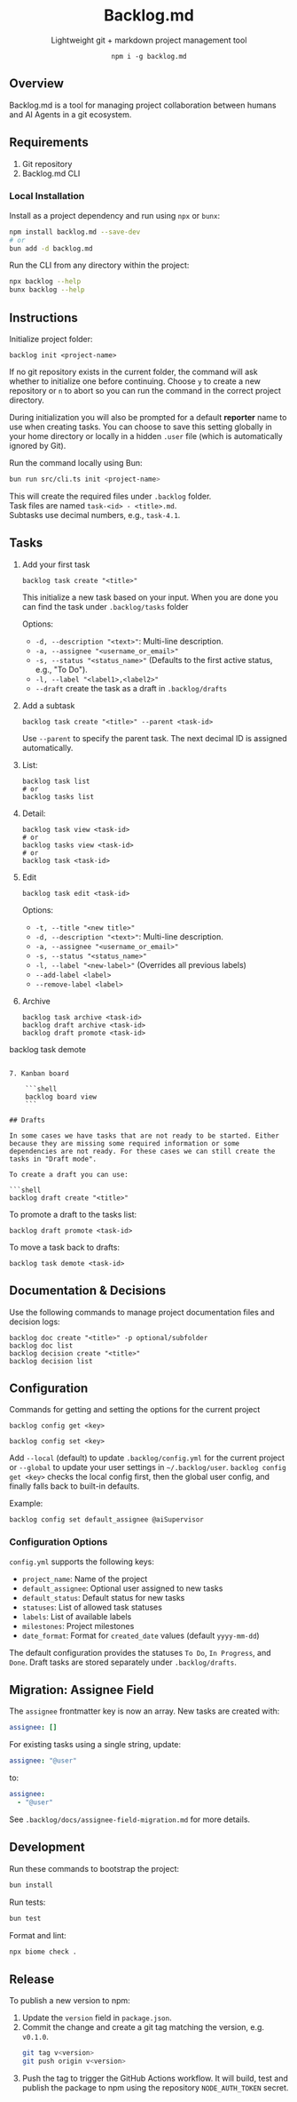 <h1 align="center">Backlog.md</h1>
<p align="center">Lightweight git + markdown project management tool</p>

<p align="center"><code>npm i -g backlog.md</code></p>

## Overview

Backlog.md is a tool for managing project collaboration between humans and AI Agents in a git ecosystem.

## Requirements

1. Git repository
2. Backlog.md CLI

### Local Installation

Install as a project dependency and run using `npx` or `bunx`:

```bash
npm install backlog.md --save-dev
# or
bun add -d backlog.md
```

Run the CLI from any directory within the project:

```bash
npx backlog --help
bunx backlog --help
```

## Instructions

Initialize project folder:

```shell
backlog init <project-name>
```

If no git repository exists in the current folder, the command will ask whether
to initialize one before continuing. Choose `y` to create a new repository or
`n` to abort so you can run the command in the correct project directory.

During initialization you will also be prompted for a default **reporter** name
to use when creating tasks. You can choose to save this setting globally in your
home directory or locally in a hidden `.user` file (which is automatically
ignored by Git).

Run the command locally using Bun:

```bash
bun run src/cli.ts init <project-name>
```

This will create the required files under `.backlog` folder.  
Task files are named `task-<id> - <title>.md`.  
Subtasks use decimal numbers, e.g., `task-4.1`.

## Tasks

1. Add your first task

    ```shell
    backlog task create "<title>"
    ```

    This initialize a new task based on your input. When you are done you can find the task under `.backlog/tasks` folder

    Options:
    - `-d, --description "<text>"`: Multi-line description.
    - `-a, --assignee "<username_or_email>"`
    - `-s, --status "<status_name>"` (Defaults to the first active status, e.g., "To Do").
    - `-l, --label "<label1>,<label2>"`
    - `--draft` create the task as a draft in `.backlog/drafts`

2. Add a subtask

    ```shell
    backlog task create "<title>" --parent <task-id>
    ```

    Use `--parent` to specify the parent task. The next decimal ID is assigned automatically.

3. List:

    ```shell
    backlog task list
    # or
    backlog tasks list
    ```

4. Detail:

    ```shell
    backlog task view <task-id>
    # or
    backlog tasks view <task-id>
    # or
    backlog task <task-id>
    ```

5. Edit

    ```shell
    backlog task edit <task-id>
    ```

     Options:
    - `-t, --title "<new title>"`
    - `-d, --description "<text>"`: Multi-line description.
    - `-a, --assignee "<username_or_email>"`
    - `-s, --status "<status_name>"`
    - `-l, --label "<new-label>"` (Overrides all previous labels)
    - `--add-label <label>`
    - `--remove-label <label>`

6. Archive

    ```shell
    backlog task archive <task-id>
    backlog draft archive <task-id>
    backlog draft promote <task-id>
backlog task demote <task-id>
```

7. Kanban board

    ```shell
    backlog board view
    ```

## Drafts

In some cases we have tasks that are not ready to be started. Either because they are missing some required information or some dependencies are not ready. For these cases we can still create the tasks in "Draft mode".

To create a draft you can use:

```shell
backlog draft create "<title>"
```

To promote a draft to the tasks list:

```shell
backlog draft promote <task-id>
```

To move a task back to drafts:

```shell
backlog task demote <task-id>
```

## Documentation & Decisions

Use the following commands to manage project documentation files and decision logs:

```shell
backlog doc create "<title>" -p optional/subfolder
backlog doc list
backlog decision create "<title>"
backlog decision list
```

## Configuration

Commands for getting and setting the options for the current project

```shell
backlog config get <key>
```

```shell
backlog config set <key>
```

Add `--local` (default) to update `.backlog/config.yml` for the current
project or `--global` to update your user settings in `~/.backlog/user`.
`backlog config get <key>` checks the local config first, then the global
user config, and finally falls back to built-in defaults.

Example:

```shell
backlog config set default_assignee @aiSupervisor
```

### Configuration Options

`config.yml` supports the following keys:

- `project_name`: Name of the project
- `default_assignee`: Optional user assigned to new tasks
- `default_status`: Default status for new tasks
- `statuses`: List of allowed task statuses
- `labels`: List of available labels
- `milestones`: Project milestones
- `date_format`: Format for `created_date` values (default `yyyy-mm-dd`)

The default configuration provides the statuses `To Do`, `In Progress`, and `Done`. Draft tasks are stored separately under `.backlog/drafts`.

## Migration: Assignee Field

The `assignee` frontmatter key is now an array. New tasks are created with:

```yaml
assignee: []
```

For existing tasks using a single string, update:

```yaml
assignee: "@user"
```

to:

```yaml
assignee:
  - "@user"
```

See `.backlog/docs/assignee-field-migration.md` for more details.

## Development

Run these commands to bootstrap the project:

```bash
bun install
```

Run tests:

```bash
bun test
```

Format and lint:

```bash
npx biome check .
```

## Release

To publish a new version to npm:

1. Update the `version` field in `package.json`.
2. Commit the change and create a git tag matching the version, e.g. `v0.1.0`.
   ```bash
   git tag v<version>
   git push origin v<version>
   ```
3. Push the tag to trigger the GitHub Actions workflow. It will build, test and
   publish the package to npm using the repository `NODE_AUTH_TOKEN` secret.
